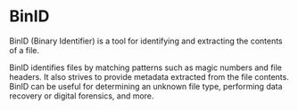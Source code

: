 # BinID

BinID (Binary Identifier) is a tool for identifying and extracting the contents of a file.

BinID identifies files by matching patterns such as magic numbers and file headers. It also strives to provide metadata extracted from the file contents. BinID can be useful for determining an unknown file type, performing data recovery or digital forensics, and more.
